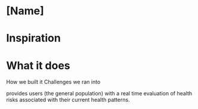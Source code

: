# [Name]
# Inspiration

# What it does





How we built it
Challenges we ran into

<Name of App> provides users (the general population) with a real time evaluation of health risks associated with their current health patterns.




